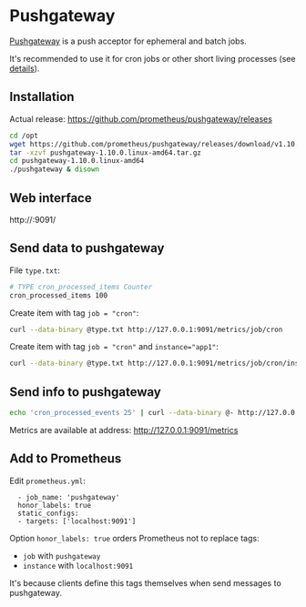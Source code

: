 # Pushgateway

[Pushgateway](https://github.com/prometheus/pushgateway) is a push acceptor for ephemeral and batch jobs.

It's recommended to use it for cron jobs or other short living processes (see [details](https://prometheus.io/docs/practices/pushing/)).

## Installation

Actual release: https://github.com/prometheus/pushgateway/releases

```bash
cd /opt
wget https://github.com/prometheus/pushgateway/releases/download/v1.10.0/pushgateway-1.10.0.linux-amd64.tar.gz
tar -xzvf pushgateway-1.10.0.linux-amd64.tar.gz
cd pushgateway-1.10.0.linux-amd64
./pushgateway & disown
```

## Web interface

http://<ip-address>:9091/

## Send data to pushgateway

File `type.txt`:

```bash
# TYPE cron_processed_items Counter
cron_processed_items 100
```

Create item with tag `job = "cron"`:

```bash
curl --data-binary @type.txt http://127.0.0.1:9091/metrics/job/cron
```

Create item with tag `job = "cron"` and `instance="app1"`:

```bash
curl --data-binary @type.txt http://127.0.0.1:9091/metrics/job/cron/instance/app1
```

## Send info to pushgateway

```bash
echo 'cron_processed_events 25' | curl --data-binary @- http://127.0.0.1:9091/metrics/job/cron
```

Metrics are available at address: http://127.0.0.1:9091/metrics

## Add to Prometheus

Edit `prometheus.yml`:

```
  - job_name: 'pushgateway'
  honor_labels: true
  static_configs:
  - targets: ['localhost:9091']
```

Option `honor_labels: true` orders Prometheus not to replace tags: 

- `job` with `pushgateway`
- `instance` with `localhost:9091`

It's because clients define this tags themselves when send messages to pushgateway.
